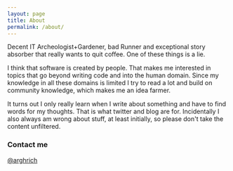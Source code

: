 ```yaml
---
layout: page
title: About
permalink: /about/
---
```


Decent IT Archeologist+Gardener, bad Runner and exceptional story absorber that really wants to quit coffee. One of these things is a lie.

I think that software is created by people. That makes me interested in topics that go beyond writing code and into the human domain. Since my knowledge in all these domains is limited I try to read a lot and build on community knowledge, which makes me an idea farmer. 

It turns out I only really learn when I write about something and have to find words for my thoughts. That is what twitter and blog are for. Incidentally I also always am wrong about stuff, at least initially, so please don't take the content unfiltered.


### Contact me

[@arghrich](https://twitter.com/arghrich)